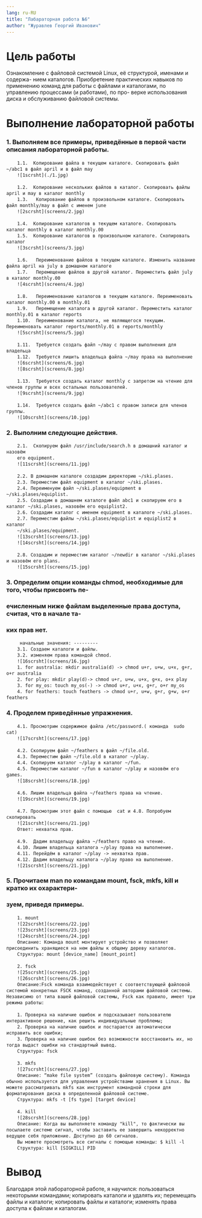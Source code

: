 ```yaml
---
lang: ru-RU
title: "Лабараторная работа №6"
author: "Журавлев Георгий Иванович"
---
```


# Цель работы
Ознакомление с файловой системой Linux, её структурой, именами и содержа-
нием каталогов. Приобретение практических навыков по применению команд для
работы с файлами и каталогами, по управлению процессами (и работами), по про-
верке использования диска и обслуживанию файловой системы.


# Выполнение лабораторной работы

### 1. Выполняем все примеры, приведённые в первой части описания лабораторной работы.
        1.1.  Копирование файла в текущем каталоге. Скопировать файл ~/abc1 в файл april и в файл may
        ![1scrsht](./1.jpg)

        1.2.  Копирование нескольких файлов в каталог. Скопировать файлы april и may в каталог monthly
        1.3.   Копирование файлов в произвольном каталоге. Скопировать файл monthly/may в файл с именем june
        ![2scrsht](screens/2.jpg)

        1.4.  Копирование каталогов в текущем каталоге. Скопировать каталог monthly в каталог monthly.00
        1.5.  Копирование каталогов в произвольном каталоге. Скопировать каталог
        ![3scrsht](screens/3.jpg)

        1.6.   Переименование файлов в текущем каталоге. Изменить название файла april на july в домашнем каталоге
        1.7.   Перемещение файлов в другой каталог. Переместить файл july в каталог monthly.00  
        ![4scrsht](screens/4.jpg)

        1.8.   Переименование каталогов в текущем каталоге. Переименовать каталог monthly.00 в monthly.01
        1.9.   Перемещение каталога в другой каталог. Переместить каталог monthly.01 в каталог reports
        1.10.  Переименование каталога, не являющегося текущим. Переименовать каталог reports/monthly.01 в reports/monthly
        ![5scrsht](screens/5.jpg)

        1.11.  Требуется создать файл ~/may с правом выполнения для владельца
        1.12.  Требуется лишить владельца файла ~/may права на выполнение
        ![6scrsht](screens/6.jpg)
        ![8scrsht](screens/8.jpg)

        1.13.  Требуется создать каталог monthly с запретом на чтение для членов группы и всех остальных пользователей.
        ![9scrsht](screens/9.jpg)

        1.14.  Требуется создать файл ~/abc1 с правом записи для членов группы.
        ![10scrsht](screens/10.jpg)

### 2. Выполним следующие действия.

        2.1.  Скопируем файл /usr/include/search.h в домашний каталог и назовём
        его equipment.
        ![11scrsht](screens/11.jpg)

        2.2. В домашнем каталоге создадим директорию ~/ski.plases.
        2.3. Переместим файл equipment в каталог ~/ski.plases.
        2.4. Переименуем файл ~/ski.plases/equipment в ~/ski.plases/equiplist.
        2.5. Создадим в домашнем каталоге файл abc1 и скопируем его в каталог ~/ski.plases, назовём его equiplist2.
        2.6. Создадим каталог с именем equipment в каталоге ~/ski.plases.
        2.7. Переместим файлы ~/ski.plases/equiplist и equiplist2 в каталог
        ~/ski.plases/equipment.
        ![13scrsht](screens/13.jpg)
        ![14scrsht](screens/14.jpg)

        2.8. Создадим и переместим каталог ~/newdir в каталог ~/ski.plases и назовём его plans.
        ![15scrsht](screens/15.jpg)

### 3. Определим опции команды chmod, необходимые для того, чтобы присвоить пе-
###    ечисленным ниже файлам выделенные права доступа, считая, что в начале та-
###    ких прав нет.
         начальные значения: ---------
        3.1. Создаем каталоги и файлы.
        3.2. изменяем права командой chmod.
        ![16scrsht](screens/16.jpg)
        1. for australia: mkdir australia(d) -> chmod u+r, u+w, u+x, g+r, o+r australia
        2. for play: mkdir play(d)-> chmod u+r, u+w, u+x, g+x, o+x play
        3. for my_os: touch my_os(-) -> chmod u+r, u+x, g+r, o+r my_os
        4. for feathers: touch feathers -> chmod u+r, u+w, g+r, g+w, o+r feathers

### 4. Проделем приведённые упражнения.
        4.1. Просмотрим содержимое файла /etc/password.( команда  sudo cat)
        ![17scrsht](screens/17.jpg)

        4.2. Скопируем файл ~/feathers в файл ~/file.old.
        4.3. Переместим файл ~/file.old в каталог ~/play.
        4.4. Скопируем каталог ~/play в каталог ~/fun.
        4.5. Переместим каталог ~/fun в каталог ~/play и назовём его games.
        ![18scrsht](screens/18.jpg)

        4.6. Лишим владельца файла ~/feathers права на чтение.
        ![19scrsht](screens/19.jpg)

        4.7. Просмотрим этот файл с помощью  cat и 4.8. Попробуем скопировать
        ![21scrsht](screens/21.jpg)
        Ответ: нехватка прав.

        4.9.  Дадим владельцу файла ~/feathers право на чтение.
        4.10. Лишим владельца каталога ~/play права на выполнение.
        4.11. Перейдём в каталог ~/play -> нехватка прав.
        4.12. Дадим владельцу каталога ~/play право на выполнение.
        ![21scrsht](screens/21.jpg)

### 5. Прочитаем man по командам mount, fsck, mkfs, kill и кратко их охарактери-
###    зуем, приведя примеры.

        1. mount
        ![22scrsht](screens/22.jpg)
        ![23scrsht](screens/23.jpg)
        ![24scrsht](screens/24.jpg)
        Описание: Команда mount монтирует устройство и позволяет присоединить хранящиеся на нем файлы к общему дереву каталогов.
        Структура: mount [device_name] [mount_point]

        2. fsck
        ![25scrsht](screens/25.jpg)
        ![26scrsht](screens/26.jpg)
        Описание:Fsck команда взаимодействует с соответствующей файловой системой конкретных FSCK команд, созданной авторами файловой системы. Независимо от типа вашей файловой системы, Fsck как правило, имеет три режима работы:

        1. Проверка на наличие ошибок и подсказывает пользователю интерактивное решение, как решить индивидуальные проблемы;
        2. Проверка на наличие ошибок и постарается автоматически исправить все ошибки;
        3. Проверка на наличие ошибок без возможности восстановить их, но тогда выдаст ошибки на стандартный вывод.
        Структура: fsck

        3. mkfs
        ![27scrsht](screens/27.jpg)
        Описание: “make file system” (создать файловую систему). Команда обычно используется для управления устройствами хранения в Linux. Вы можете рассматривать mkfs как инструмент командной строки для форматирования диска в определенной файловой системе.
        Структура: mkfs -t [fs type] [target device]

        4. kill
        ![28scrsht](screens/28.jpg)
        Описание: Когда вы выполняете команду "kill", то фактически вы посылаете системе сигнал, чтобы заставить ее завершить некорректно ведущее себя приложение. Доступно до 60 сигналов.
        Вы можете просмотреть все сигналы с помощью команды: $ kill -l
        Структура: kill [SIGKILL] PID

# Вывод
Благодаря этой лабораторной работе, я научился: пользоваться некоторыми командами; копировать каталоги и удалять их; перемещать файлы и каталоги; копировать файлы и каталоги;  изменять права доступа к файлам и каталогам.
